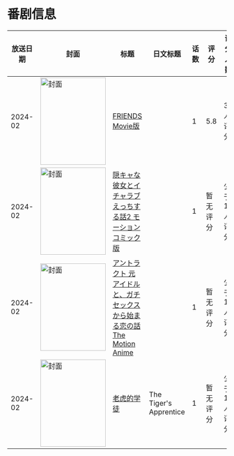 # 番剧信息

|放送日期|封面|标题|日文标题|话数|评分|评分人数|
|---|---|---|---|---|---|---|
|2024-02|<img src="/img/no_icon_subject.png" alt="封面" style="width:150px;height:200px;object-fit:cover;">|[FRIENDS Movie版](https://bangumi.tv/subject/482021)||1|5.8|35人评分|
|2024-02|<img src="/img/no_icon_subject.png" alt="封面" style="width:150px;height:200px;object-fit:cover;">|[隠キャな彼女とイチャラブえっちする話2 モーションコミック版](https://bangumi.tv/subject/482827)||1|暂无评分|少于10人评分|
|2024-02|<img src="/img/no_icon_subject.png" alt="封面" style="width:150px;height:200px;object-fit:cover;">|[アントラクト 元アイドルと、ガチセックスから始まる恋の話 The Motion Anime](https://bangumi.tv/subject/482819)||1|暂无评分|少于10人评分|
|2024-02|<img src="//lain.bgm.tv/pic/cover/c/50/4b/456122_bhRxG.jpg" alt="封面" style="width:150px;height:200px;object-fit:cover;">|[老虎的学徒](https://bangumi.tv/subject/456122)|The Tiger's Apprentice|1|暂无评分|少于10人评分|
